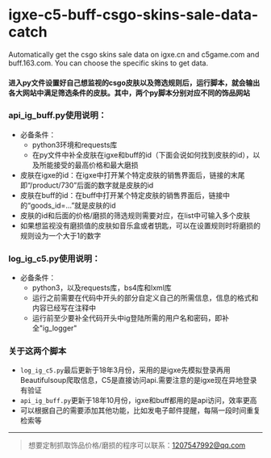 # igxe-c5-buff-csgo-skins-sale-data-catch
Automatically get the csgo skins sale data on igxe.cn and c5game.com and buff.163.com. You can choose the specific skins to get data.

#### 进入py文件设置好自己想监视的csgo皮肤以及筛选规则后，运行脚本，就会输出各大网站中满足筛选条件的皮肤。其中，两个py脚本分别对应不同的饰品网站
### **api_ig_buff.py**使用说明：
- 必备条件：
    - python3环境和requests库
    - 在py文件中补全皮肤在igxe和buff的id（下面会说如何找到皮肤的id），以及所能接受的最高价格和最大磨损
- 皮肤在igxe的id：在igxe中打开某个特定皮肤的销售界面后，链接的末尾即“/product/730”后面的数字就是皮肤的id
- 皮肤在buff的id：在buff中打开某个特定皮肤的销售界面后，链接中的“goods_id=...”就是皮肤的id
- 皮肤的id和后面的价格/磨损的筛选规则需要对应，在list中可输入多个皮肤
- 如果想监视没有磨损值的皮肤如音乐盒或者钥匙，可以在设置规则时将磨损的规则设为一个大于1的数字

### **log_ig_c5.py**使用说明：
- 必备条件：
    - python3，以及requests库，bs4库和lxml库
    - 运行之前需要在代码中开头的部分自定义自己的所需信息，信息的格式和内容已经写在注释中
    - 运行前至少要补全代码开头中ig登陆所需的用户名和密码，即补全"ig_logger"

### 关于这两个脚本
- ```log_ig_c5.py```最后更新于18年3月份，采用的是igxe先模拟登录再用Beautifulsoup爬取信息，C5是直接访问api.需要注意的是igxe现在异地登录有验证
- ```api_ig_buff.py```更新于18年10月份，igxe和buff都用的是api访问，效率更高
- 可以根据自己的需要添加其他功能，比如发电子邮件提醒，每隔一段时间重复检索等

------
> 想要定制抓取饰品价格/磨损的程序可以联系：1207547992@qq.com
